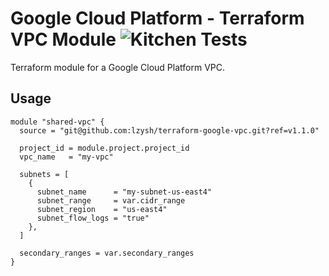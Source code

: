# Google Cloud Platform - Terraform VPC Module ![Kitchen Tests](https://github.com/lzysh/terraform-google-vpc/workflows/Kitchen%20Tests/badge.svg)

Terraform module for a Google Cloud Platform VPC.

## Usage

```hcl
module "shared-vpc" {
  source = "git@github.com:lzysh/terraform-google-vpc.git?ref=v1.1.0"
  
  project_id = module.project.project_id
  vpc_name   = "my-vpc"

  subnets = [
    {
      subnet_name      = "my-subnet-us-east4"
      subnet_range     = var.cidr_range
      subnet_region    = "us-east4"
      subnet_flow_logs = "true"
    },
  ]

  secondary_ranges = var.secondary_ranges
}
```
